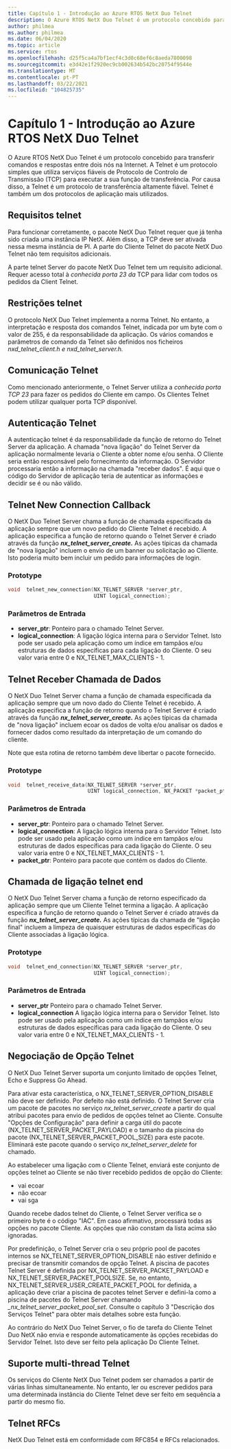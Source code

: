 ```yaml
---
title: Capítulo 1 - Introdução ao Azure RTOS NetX Duo Telnet
description: O Azure RTOS NetX Duo Telnet é um protocolo concebido para transferir comandos e respostas entre dois nós na Internet.
author: philmea
ms.author: philmea
ms.date: 06/04/2020
ms.topic: article
ms.service: rtos
ms.openlocfilehash: d25f5ca4a7bf1ecf4c3d0c68ef6c8aeda7800098
ms.sourcegitcommit: e3d42e1f2920ec9cb002634b542bc20754f9544e
ms.translationtype: MT
ms.contentlocale: pt-PT
ms.lasthandoff: 03/22/2021
ms.locfileid: "104825735"
---
```

# <a name="chapter-1---introduction-to-the-azure-rtos-netx-duo-telnet"></a>Capítulo 1 - Introdução ao Azure RTOS NetX Duo Telnet

O Azure RTOS NetX Duo Telnet é um protocolo concebido para transferir comandos e respostas entre dois nós na Internet. A Telnet é um protocolo simples que utiliza serviços fiáveis de Protocolo de Controlo de Transmissão (TCP) para executar a sua função de transferência. Por causa disso, a Telnet é um protocolo de transferência altamente fiável. Telnet é também um dos protocolos de aplicação mais utilizados.

## <a name="telnet-requirements"></a>Requisitos telnet

Para funcionar corretamente, o pacote NetX Duo Telnet requer que já tenha sido criada uma instância IP NetX. Além disso, a TCP deve ser ativada nessa mesma instância de PI. A parte do Cliente Telnet do pacote NetX Duo Telnet não tem requisitos adicionais.

A parte telnet Server do pacote NetX Duo Telnet tem um requisito adicional. Requer acesso total à *conhecida porta 23 da* TCP para lidar com todos os pedidos da Client Telnet.

## <a name="telnet-constraints"></a>Restrições telnet 

O protocolo NetX Duo Telnet implementa a norma Telnet. No entanto, a interpretação e resposta dos comandos Telnet, indicada por um byte com o valor de 255, é da responsabilidade da aplicação. Os vários comandos e parâmetros de comando da Telnet são definidos nos ficheiros *nxd_telnet_client.h e nxd_telnet_server.h.*

## <a name="telnet-communication"></a>Comunicação Telnet

Como mencionado anteriormente, o Telnet Server utiliza a *conhecida porta TCP 23* para fazer os pedidos do Cliente em campo. Os Clientes Telnet podem utilizar qualquer porta TCP disponível.

## <a name="telnet-authentication"></a>Autenticação Telnet

A autenticação telnet é da responsabilidade da função de retorno do Telnet Server da aplicação. A chamada "nova ligação" do Telnet Server da aplicação normalmente levaria o Cliente a obter nome e/ou senha. O Cliente seria então responsável pelo fornecimento da informação. O Servidor processaria então a informação na chamada "receber dados". É aqui que o código do Servidor de aplicação teria de autenticar as informações e decidir se é ou não válido.

## <a name="telnet-new-connection-callback"></a>Telnet New Connection Callback

O NetX Duo Telnet Server chama a função de chamada especificada da aplicação sempre que um novo pedido do Cliente Telnet é recebido. A aplicação especifica a função de retorno quando o Telnet Server é criado através da função ***nx_telnet_server_create.*** As ações típicas da chamada de "nova ligação" incluem o envio de um banner ou solicitação ao Cliente. Isto poderia muito bem incluir um pedido para informações de login.

### <a name="prototype"></a>Prototype

```c
void  telnet_new_connection(NX_TELNET_SERVER *server_ptr, 
                            UINT logical_connection);
```

### <a name="input-parameters"></a>Parâmetros de Entrada

- **server_ptr**: Ponteiro para o chamado Telnet Server.
- **logical_connection**: A ligação lógica interna para o Servidor Telnet. Isto pode ser usado pela aplicação como um índice em tampãos e/ou estruturas de dados específicas para cada ligação do Cliente. O seu valor varia entre 0 e NX_TELNET_MAX_CLIENTS - 1.

## <a name="telnet-receive-data-callback"></a>Telnet Receber Chamada de Dados

O NetX Duo Telnet Server chama a função de chamada especificada da aplicação sempre que um novo dado do Cliente Telnet é recebido. A aplicação especifica a função de retorno quando o Telnet Server é criado através da função ***nx_telnet_server_create.*** As ações típicas da chamada de "nova ligação" incluem ecoar os dados de volta e/ou analisar os dados e fornecer dados como resultado da interpretação de um comando do cliente.

Note que esta rotina de retorno também deve libertar o pacote fornecido.

### <a name="prototype"></a>Prototype

```c
void  telnet_receive_data(NX_TELNET_SERVER *server_ptr, 
                          UINT logical_connection, NX_PACKET *packet_ptr);
```
### <a name="input-parameters"></a>Parâmetros de Entrada

- **server_ptr**: Ponteiro para o chamado Telnet Server.
- **logical_connection**: A ligação lógica interna para o Servidor Telnet. Isto pode ser usado pela aplicação como um índice em tampãos e/ou estruturas de dados específicas para cada ligação do Cliente. O seu valor varia entre 0 e NX_TELNET_MAX_CLIENTS - 1.
- **packet_ptr**: Ponteiro para pacote que contém os dados do Cliente.

## <a name="telnet-end-connection-callback"></a>Chamada de ligação telnet end

O NetX Duo Telnet Server chama a função de retorno especificado da aplicação sempre que um Cliente Telnet termina a ligação. A aplicação especifica a função de retorno quando o Telnet Server é criado através da função ***nx_telnet_server_create.*** As ações típicas da chamada de "ligação final" incluem a limpeza de quaisquer estruturas de dados específicas do Cliente associadas à ligação lógica.

### <a name="prototype"></a>Prototype
```c
void  telnet_end_connection(NX_TELNET_SERVER *server_ptr, 
                            UINT logical_connection);
```

### <a name="input-parameters"></a>Parâmetros de Entrada

- **server_ptr** Ponteiro para o chamado Telnet Server.
- **logical_connection** A ligação lógica interna para o Servidor Telnet. Isto pode ser usado pela aplicação como um índice em tampãos e/ou estruturas de dados específicas para cada ligação do Cliente. O seu valor varia entre 0 e NX_TELNET_MAX_CLIENTS - 1.

## <a name="telnet-option-negotiation"></a>Negociação de Opção Telnet

O NetX Duo Telnet Server suporta um conjunto limitado de opções Telnet, Echo e Suppress Go Ahead.

Para ativar esta característica, o NX_TELNET_SERVER_OPTION_DISABLE não deve ser definido. Por defeito não está definido. O Telnet Server cria um pacote de pacotes no serviço *nx_telnet_server_create* a partir do qual atribui pacotes para envio de pedidos de opções telnet ao Cliente. Consulte "Opções de Configuração" para definir a carga útil do pacote (NX_TELNET_SERVER_PACKET_PAYLOAD) e o tamanho da piscina do pacote (NX_TELNET_SERVER_PACKET_POOL_SIZE) para este pacote. Eliminará este pacote quando o serviço *nx_telnet_server_delete* for chamado.

Ao estabelecer uma ligação com o Cliente Telnet, enviará este conjunto de opções telnet ao Cliente se não tiver recebido pedidos de opção do Cliente:

- vai ecoar
- não ecoar
- vai sga

Quando recebe dados telnet do Cliente, o Telnet Server verifica se o primeiro byte é o código "IAC". Em caso afirmativo, processará todas as opções no pacote Cliente. As opções que não constam da lista acima são ignoradas.

Por predefinição, o Telnet Server cria o seu próprio pool de pacotes internos se NX_TELNET_SERVER_OPTION_DISABLE não estiver definido e precisar de transmitir comandos de opção Telnet. A piscina de pacotes Telnet Server é definida por NX_TELNET_SERVER_PACKET_PAYLOAD e NX_TELNET_SERVER_PACKET_POOLSIZE. Se, no entanto, NX_TELNET_SERVER_USER_CREATE_PACKET_POOL for definida, a aplicação deve criar a piscina de pacotes telnet Server e defini-la como a piscina de pacotes do Telnet Server chamando *_nx_telnet_server_packet_pool_set*. Consulte o capítulo 3 "Descrição dos Serviços Telnet" para obter mais detalhes sobre esta função.

Ao contrário do NetX Duo Telnet Server, o fio de tarefa do Cliente Telnet Duo NetX não envia e responde automaticamente às opções recebidas do Servidor Telnet. Isto deve ser feito pela aplicação Do Cliente Telnet.

## <a name="telnet-multi-thread-support"></a>Suporte multi-thread Telnet

Os serviços do Cliente NetX Duo Telnet podem ser chamados a partir de várias linhas simultaneamente. No entanto, ler ou escrever pedidos para uma determinada instância do Cliente Telnet deve ser feito em sequência a partir do mesmo fio.

## <a name="telnet-rfcs"></a>Telnet RFCs

NetX Duo Telnet está em conformidade com RFC854 e RFCs relacionados.
